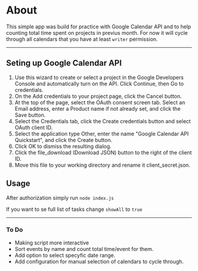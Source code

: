 # About
This simple app was build for practice with Google Calendar API and to help counting total time spent on projects in previus month.
For now it will cycle through all calendars that you have at least ```writer``` permission.

---

## Seting up Google Calendar API
1. Use this wizard to create or select a project in the Google Developers Console and automatically turn on the API. Click Continue, then Go to credentials.
2. On the Add credentials to your project page, click the Cancel button.
3. At the top of the page, select the OAuth consent screen tab. Select an Email address, enter a Product name if not already set, and click the Save button.
4. Select the Credentials tab, click the Create credentials button and select OAuth client ID.
5. Select the application type Other, enter the name "Google Calendar API Quickstart", and click the Create button.
6. Click OK to dismiss the resulting dialog.
7. Click the file_download (Download JSON) button to the right of the client ID.
8. Move this file to your working directory and rename it client_secret.json.

## Usage
After authorization simply run ```node index.js```

If you want to se full list of tasks change ```showAll``` to ```true```


---

### To Do

- Making script more interactive
- Sort events by name and count total time/event for them.
- Add option to select specyfic date range.
- Add configuration for manual selection of calendars to cycle through. 